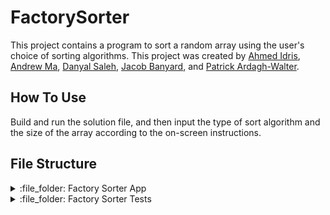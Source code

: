 # FactorySorter

This project contains a program to sort a random array using the user's choice of sorting algorithms. This project was created by [Ahmed Idris](https://github.com/coffeeandcodee), [Andrew Ma](https://github.com/andrew2984), [Danyal Saleh](https://github.com/danymcdan0), [Jacob Banyard](https://github.com/JSB-22), and [Patrick Ardagh-Walter](https://github.com/FuzzyLogician27).


## How To Use

Build and run the solution file, and then input the type of sort algorithm and the size of the array according to the on-screen instructions.

## File Structure

<details>

<summary>:file_folder: Factory Sorter App</summary>

## :open_file_folder: [Factory Sorter App](/FactorySorterApp/)
<details>
<summary> :file_folder: Controller </summary>

## :open_file_folder: [Controller](/FactorySorterApp/FactorySorterApp/Controller)

- [ArrayGenerator.cs](/FactorySorterApp/FactorySorterApp/Controller/ArrayGenerator.cs)
- [Controller.cs](/FactorySorterApp/FactorySorterApp/Controller/Controller.cs)
- [SortFactory.cs](/FactorySorterApp/FactorySorterApp/Controller/SortFactory.cs)
</details>
<details>
<summary> :file_folder: Models </summary>

## :open_file_folder: [Models](/FactorySorterApp/FactorySorterApp/Models)

- [Bubble.cs](/FactorySorterApp/FactorySorterApp/Models/Bubble.cs)
- [ISorter.cs](/FactorySorterApp/FactorySorterApp/Models/ISorter.cs)
- [Merge.cs](/FactorySorterApp/FactorySorterApp/Models/Merge.cs)
- [Quick.cs](/FactorySorterApp/FactorySorterApp/Models/Quick.cs)
- [Standard.cs](/FactorySorterApp/FactorySorterApp/Models/Standard.cs)
</details>

<details>
<summary> :file_folder: View </summary>

## :open_file_folder: [View](/FactorySorterApp/FactorySorterApp/View)

- [Program.cs](/FactorySorterApp/FactorySorterApp/View/Program.cs)

</details>
</details>

<details>
<summary>:file_folder: Factory Sorter Tests</summary>

:open_file_folder: [Factory Sorter Tests](/FactorySorterApp/FactorySorterTests/)

- [ArrayGeneratorTest.cs](/FactorySorterApp/FactorySorterTests/ArrayGeneratorTest.cs)
- [BubbleSortTest.cs](/FactorySorterApp/FactorySorterTests/BubbleSortTest.cs)
- [FactorySorterTests.csproj](/FactorySorterApp/FactorySorterTests/FactorySorterTests.csproj)
- [MergeSortTest.cs](/FactorySorterApp/FactorySorterTests/MergeSortTest.cs)
- [QuickSortTest.cs](/FactorySorterApp/FactorySorterTests/QuickSortTest.cs)
- [SortFactoryTest.cs](/FactorySorterApp/FactorySorterTests/SortFactoryTest.cs)
- [StandardTest.cs](/FactorySorterApp/FactorySorterTests/StandardTest.cs)
- [Usings.cs](/FactorySorterApp/FactorySorterTests/Usings.cs)
</details>



